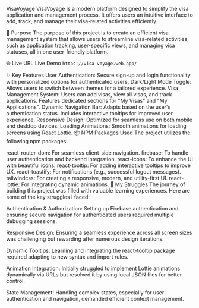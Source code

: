 VisaVoyage
VisaVoyage is a modern platform designed to simplify the visa application and management process. It offers users an intuitive interface to add, track, and manage their visa-related activities efficiently.

🌟 Purpose
The purpose of this project is to create an efficient visa management system that allows users to streamline visa-related activities, such as application tracking, user-specific views, and managing visa statuses, all in one user-friendly platform.

🌐 Live URL
Live Demo `https://visa-voyage.web.app/`

✨ Key Features
User Authentication: Secure sign-up and login functionality with personalized options for authenticated users.
Dark/Light Mode Toggle: Allows users to switch between themes for a tailored experience.
Visa Management System:
Users can add visas, view all visas, and track applications.
Features dedicated sections for "My Visas" and "My Applications".
Dynamic Navigation Bar:
Adapts based on the user's authentication status.
Includes interactive tooltips for improved user experience.
Responsive Design: Optimized for seamless use on both mobile and desktop devices.
Loading Animations: Smooth animations for loading screens using React Lottie.
📦 NPM Packages Used
The project utilizes the following npm packages:

react-router-dom: For seamless client-side navigation.
firebase: To handle user authentication and backend integration.
react-icons: To enhance the UI with beautiful icons.
react-tooltip: For adding interactive tooltips to improve UX.
react-toastify: For notifications (e.g., successful logout messages).
tailwindcss: For creating a responsive, modern, and utility-first UI.
react-lottie: For integrating dynamic animations.
🧗 My Struggles
The journey of building this project was filled with valuable learning experiences. Here are some of the key struggles I faced:

Authentication & Authorization:
Setting up Firebase authentication and ensuring secure navigation for authenticated users required multiple debugging sessions.

Responsive Design:
Ensuring a seamless experience across all screen sizes was challenging but rewarding after numerous design iterations.

Dynamic Tooltips:
Learning and integrating the react-tooltip package required adapting to new syntax and import rules.

Animation Integration:
Initially struggled to implement Lottie animations dynamically via URLs but resolved it by using local JSON files for better control.

State Management:
Handling complex states, especially for user authentication and navigation, demanded efficient context management.


